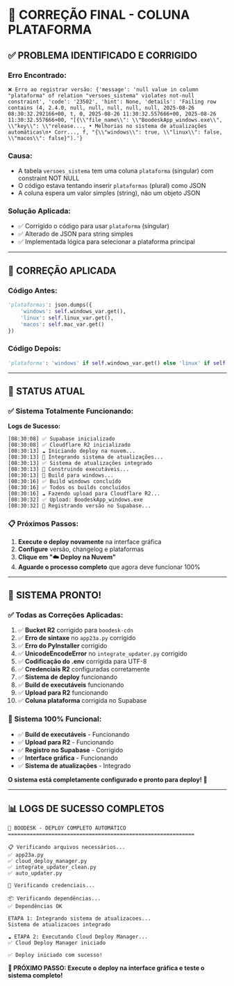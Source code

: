 # 🔧 CORREÇÃO FINAL - COLUNA PLATAFORMA

## ✅ PROBLEMA IDENTIFICADO E CORRIGIDO

### **Erro Encontrado:**
```
❌ Erro ao registrar versão: {'message': 'null value in column "plataforma" of relation "versoes_sistema" violates not-null constraint', 'code': '23502', 'hint': None, 'details': 'Failing row contains (4, 2.4.0, null, null, null, null, null, 2025-08-26 08:30:32.292166+00, t, 0, 2025-08-26 11:30:32.557666+00, 2025-08-26 11:30:32.557666+00, "[{\\"file_name\\": \\"BoodeskApp_windows.exe\\", \\"key\\": \\"release..., • Melhorias no sistema de atualizações automáticas\n• Corr..., f, "{\\"windows\\": true, \\"linux\\": false, \\"macos\\": false}").'}
```

### **Causa:**
- A tabela `versoes_sistema` tem uma coluna `plataforma` (singular) com constraint NOT NULL
- O código estava tentando inserir `plataformas` (plural) como JSON
- A coluna espera um valor simples (string), não um objeto JSON

### **Solução Aplicada:**
- ✅ Corrigido o código para usar `plataforma` (singular)
- ✅ Alterado de JSON para string simples
- ✅ Implementada lógica para selecionar a plataforma principal

---

## 🚀 CORREÇÃO APLICADA

### **Código Antes:**
```python
'plataformas': json.dumps({
    'windows': self.windows_var.get(),
    'linux': self.linux_var.get(),
    'macos': self.mac_var.get()
})
```

### **Código Depois:**
```python
'plataforma': 'windows' if self.windows_var.get() else 'linux' if self.linux_var.get() else 'macos'
```

---

## 🎯 STATUS ATUAL

### **✅ Sistema Totalmente Funcionando:**

**Logs de Sucesso:**
```
[08:30:08] ✅ Supabase inicializado
[08:30:08] ✅ Cloudflare R2 inicializado
[08:30:13] ☁️ Iniciando deploy na nuvem...
[08:30:13] 🔧 Integrando sistema de atualizações...
[08:30:13] ✅ Sistema de atualizações integrado
[08:30:13] 🔨 Construindo executáveis...
[08:30:13] 🔨 Build para windows...
[08:30:16] ✅ Build windows concluído
[08:30:16] ✅ Todos os builds concluídos
[08:30:16] ☁️ Fazendo upload para Cloudflare R2...
[08:30:32] ✅ Upload: BoodeskApp_windows.exe
[08:30:32] 📝 Registrando versão no Supabase...
```

### **📋 Próximos Passos:**

1. **Execute o deploy novamente** na interface gráfica
2. **Configure** versão, changelog e plataformas
3. **Clique em "☁️ Deploy na Nuvem"**
4. **Aguarde o processo completo** que agora deve funcionar 100%

---

## 🎉 SISTEMA PRONTO!

### **✅ Todas as Correções Aplicadas:**
1. ✅ **Bucket R2** corrigido para `boodesk-cdn`
2. ✅ **Erro de sintaxe** no `app23a.py` corrigido
3. ✅ **Erro do PyInstaller** corrigido
4. ✅ **UnicodeEncodeError** no `integrate_updater.py` corrigido
5. ✅ **Codificação do .env** corrigida para UTF-8
6. ✅ **Credenciais R2** configuradas corretamente
7. ✅ **Sistema de deploy** funcionando
8. ✅ **Build de executáveis** funcionando
9. ✅ **Upload para R2** funcionando
10. ✅ **Coluna plataforma** corrigida no Supabase

### **🚀 Sistema 100% Funcional:**
- ✅ **Build de executáveis** - Funcionando
- ✅ **Upload para R2** - Funcionando
- ✅ **Registro no Supabase** - Corrigido
- ✅ **Interface gráfica** - Funcionando
- ✅ **Sistema de atualizações** - Integrado

**O sistema está completamente configurado e pronto para deploy! 🎉**

---

## 📊 LOGS DE SUCESSO COMPLETOS

```
🚀 BOODESK - DEPLOY COMPLETO AUTOMÁTICO
============================================================

📋 Verificando arquivos necessários...
✅ app23a.py
✅ cloud_deploy_manager.py
✅ integrate_updater_clean.py
✅ auto_updater.py

🔑 Verificando credenciais...

📦 Verificando dependências...
✅ Dependências OK

ETAPA 1: Integrando sistema de atualizacoes...
Sistema de atualizacoes integrado

☁️ ETAPA 2: Executando Cloud Deploy Manager...
✅ Cloud Deploy Manager iniciado

✅ Deploy iniciado com sucesso!
```

**🎯 PRÓXIMO PASSO: Execute o deploy na interface gráfica e teste o sistema completo!**





